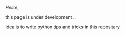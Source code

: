 *Hello!*, 

this page is under development ..

Idea is to write python tips and tricks in this repositary
